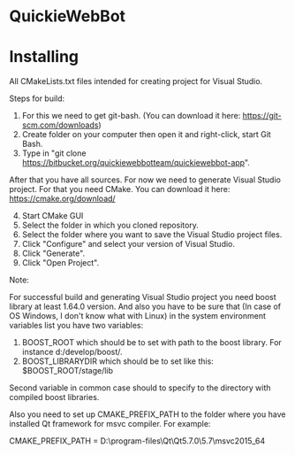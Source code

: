 # QuickieWebBot
# Installing

All CMakeLists.txt files intended for creating project for Visual Studio.

Steps for build:

1. For this we need to get git-bash. (You can download it here: https://git-scm.com/downloads)
2. Create folder on your computer then open it and right-click, start Git Bash.
3. Type in "git clone https://bitbucket.org/quickiewebbotteam/quickiewebbot-app".

After that you have all sources. For now we need to generate Visual Studio project.
For that you need CMake. You can download it here: https://cmake.org/download/

4. Start CMake GUI
5. Select the folder in which you cloned repository.
6. Select the folder where you want to save the Visual Studio project files.
7. Click "Configure" and select your version of Visual Studio.
8. Click "Generate".
9. Click "Open Project".

Note:

For successful build and generating Visual Studio project you need boost library at least 1.64.0 version.
And also you have to be sure that (In case of OS Windows, I don't know what with Linux) 
in the system environment variables list you have two variables:

1. BOOST_ROOT which should be to set with path to the boost library. For instance d:/develop/boost/.
2. BOOST_LIBRARYDIR which should be to set like this: $BOOST_ROOT/stage/lib

Second variable in common case should to specify to the directory with compiled boost libraries.

Also you need to set up CMAKE_PREFIX_PATH to the folder where you have installed Qt framework for msvc compiler.
For example:

CMAKE_PREFIX_PATH = D:\program-files\Qt\Qt5.7.0\5.7\msvc2015_64